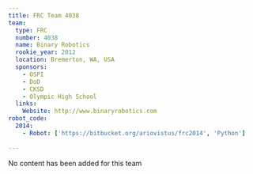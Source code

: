 ```yaml
---
title: FRC Team 4038
team:
  type: FRC
  number: 4038
  name: Binary Robotics
  rookie_year: 2012
  location: Bremerton, WA, USA
  sponsors:
    - OSPI
    - DoD
    - CKSD
    - Olympic High School
  links:
    Website: http://www.binaryrobotics.com
robot_code:
  2014:
    - Robot: ['https://bitbucket.org/ariovistus/frc2014', 'Python']
    
---
```

No content has been added for this team